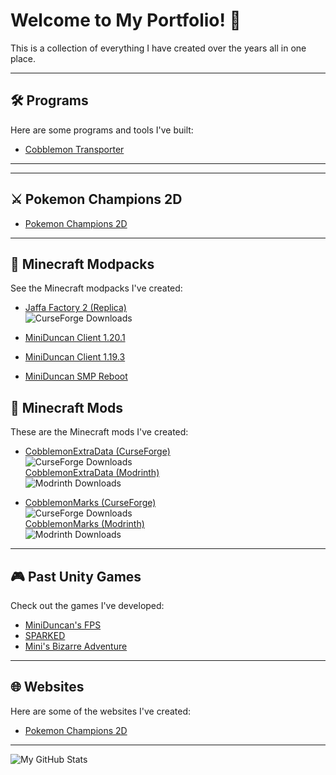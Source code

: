 # Welcome to My Portfolio! 👋
This is a collection of everything I have created over the years all in one place.

---

## 🛠️ Programs
Here are some programs and tools I've built:

- [Cobblemon Transporter](https://github.com/ArchieDxncan/cobblemon-transporter)

---

---

## ⚔️ Pokemon Champions 2D

- [Pokemon Champions 2D](https://champions2d.miniduncan.net)

---

## 🧱 Minecraft Modpacks
See the Minecraft modpacks I've created:

- [Jaffa Factory 2 (Replica)](https://www.curseforge.com/minecraft/modpacks/jaffa-factory-2-replica)  
  ![CurseForge Downloads](https://cf.way2muchnoise.eu/1132629.svg)

- [MiniDuncan Client 1.20.1](https://modrinth.com/modpack/miniduncan-client)
- [MiniDuncan Client 1.19.3](https://www.curseforge.com/minecraft/modpacks/miniduncan-client)
- [MiniDuncan SMP Reboot](https://www.curseforge.com/minecraft/modpacks/miniduncan-smp-reboot)
  

## 🧱 Minecraft Mods
These are the Minecraft mods I've created:

- [CobblemonExtraData (CurseForge)](https://www.curseforge.com/minecraft/mc-mods/cobblemon-extra-data)  
  ![CurseForge Downloads](https://cf.way2muchnoise.eu/1207026.svg)  
  [CobblemonExtraData (Modrinth)](https://modrinth.com/mod/cobblemon-extra-data)  
  ![Modrinth Downloads](https://img.shields.io/modrinth/dt/97Az7HCf)

- [CobblemonMarks (CurseForge)](https://www.curseforge.com/minecraft/mc-mods/cobblemon-marks)  
  ![CurseForge Downloads](https://cf.way2muchnoise.eu/1210177.svg)  
  [CobblemonMarks (Modrinth)](https://modrinth.com/mod/cobblemon-marks)  
  ![Modrinth Downloads](https://img.shields.io/modrinth/dt/tZMuL9tl)

---

## 🎮 Past Unity Games
Check out the games I've developed:

- [MiniDuncan's FPS](https://miniduncan.itch.io/miniduncans-fps)
- [SPARKED](https://miniduncan.itch.io/sparked)
- [Mini's Bizarre Adventure](https://miniduncan.itch.io/minis-bizarre-adventure)

---

## 🌐 Websites
Here are some of the websites I've created:

- [Pokemon Champions 2D](https://champions2d.miniduncan.net)

---


![My GitHub Stats](https://github-readme-stats.vercel.app/api?username=ArchieDxncan&show_icons=true&theme=radical)
